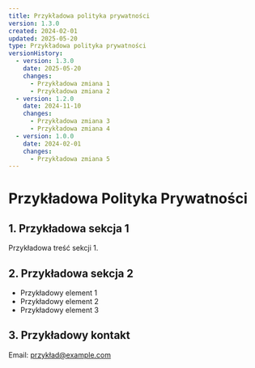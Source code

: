 ```yaml
---
title: Przykładowa polityka prywatności
version: 1.3.0
created: 2024-02-01
updated: 2025-05-20
type: Przykładowa polityka prywatności
versionHistory:
  - version: 1.3.0
    date: 2025-05-20
    changes:
      - Przykładowa zmiana 1
      - Przykładowa zmiana 2
  - version: 1.2.0
    date: 2024-11-10
    changes:
      - Przykładowa zmiana 3
      - Przykładowa zmiana 4
  - version: 1.0.0
    date: 2024-02-01
    changes:
      - Przykładowa zmiana 5
---
```


# Przykładowa Polityka Prywatności

## 1. Przykładowa sekcja 1

Przykładowa treść sekcji 1.

## 2. Przykładowa sekcja 2

- Przykładowy element 1
- Przykładowy element 2
- Przykładowy element 3

## 3. Przykładowy kontakt

Email: [przykład@example.com](mailto:przykład@example.com)
